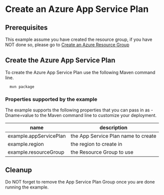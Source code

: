 
# Create an Azure App Service Plan

## Prerequisites

This example assume you have created the resource group, if you have NOT done so,
please go to [Create an Azure Resource Group](../resourcegroup-create/README.md)

## Create the Azure App Service Plan

To create the Azure App Service Plan use the following Maven command line.

````shell
  mvn package
````

### Properties supported by the example

The example supports the following properties that you can pass in as -Dname=value to the Maven command line to customize your deployment.

| name                   | description                         |
|------------------------|-------------------------------------|
| example.appServicePlan | the App Service Plan name to create |
| example.region         | the region to create in             |
| example.resourceGroup  | the Resource Group to use           |

## Cleanup

Do NOT forget to remove the App Service Plan Group once you are done running the example.
